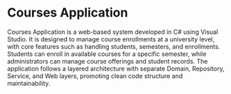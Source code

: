 # Courses Application

Courses Application is a web-based system developed in C# using Visual Studio. It is designed to manage course enrollments at a university level, with core features such as handling students, semesters, and enrollments. Students can enroll in available courses for a specific semester, while administrators can manage course offerings and student records. The application follows a layered architecture with separate Domain, Repository, Service, and Web layers, promoting clean code structure and maintainability.
